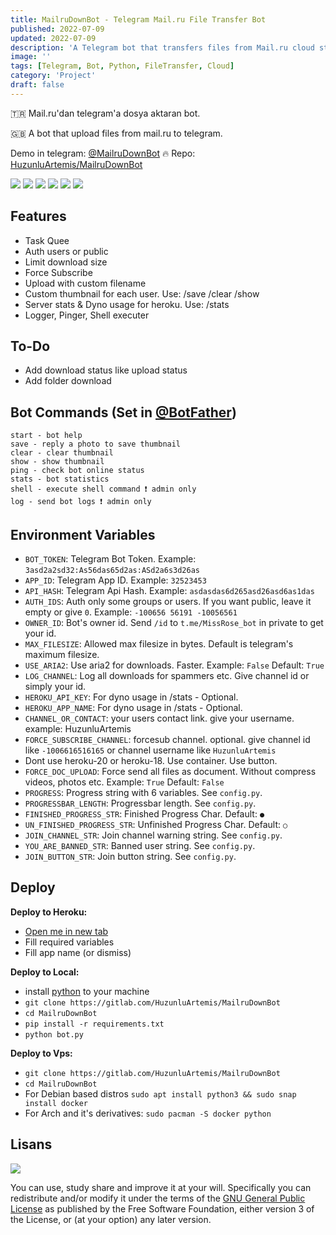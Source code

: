 ```yaml
---
title: MailruDownBot - Telegram Mail.ru File Transfer Bot
published: 2022-07-09
updated: 2022-07-09
description: 'A Telegram bot that transfers files from Mail.ru cloud storage to Telegram'
image: ''
tags: [Telegram, Bot, Python, FileTransfer, Cloud]
category: 'Project'
draft: false
---
```


🇹🇷 Mail.ru'dan telegram'a dosya aktaran bot.

🇬🇧 A bot that upload files from mail.ru to telegram.

Demo in telegram: [@MailruDownBot](https://t.me/MailruDownBot) 🔥 Repo: [HuzunluArtemis/MailruDownBot](https://gitlab.com/HuzunluArtemis/MailruDownBot)

[![](https://img.shields.io/gitlab/license/HuzunluArtemis/MailruDownBot?style=flat)](#)
[![](https://visitor-badge.laobi.icu/badge?page_id=huzunluartemis.MailruDownBot)](#)
[![](https://img.shields.io/twitter/follow/huzunluartemis?&label=twitter&color=blue&style=flat&logo=twitter)](https://twitter.com/HuzunluArtemis)
[![](https://img.shields.io/badge/telegram-up-blue?style=for-the-badge&logo=telegram&logoColor=blue&style=flat)](https://t.me/HuzunluArtemis)
[![](https://img.shields.io/endpoint?style=flat&url=https%3A%2F%2Frunkit.io%2Fdamiankrawczyk%2Ftelegram-badge%2Fbranches%2Fmaster%3Furl%3Dhttps%3A%2F%2Ft.me/HuzunluArtemis)](https://t.me/HuzunluArtemis)
[![](https://img.shields.io/badge/artemis.pages-.dev-blue?style=flat&logo=devdotto&style=flat)](https://artemis.pages.dev/)

## Features

- Task Quee
- Auth users or public
- Limit download size
- Force Subscribe
- Upload with custom filename
- Custom thumbnail for each user. Use: /save /clear /show
- Server stats & Dyno usage for heroku. Use: /stats
- Logger, Pinger, Shell executer

## To-Do

- Add download status like upload status
- Add folder download

## Bot Commands (Set in [@BotFather](https://t.me/BotFather))

```
start - bot help
save - reply a photo to save thumbnail
clear - clear thumbnail
show - show thumbnail
ping - check bot online status
stats - bot statistics
shell - execute shell command ❗ admin only
log - send bot logs ❗ admin only
```

## Environment Variables

- `BOT_TOKEN`: Telegram Bot Token. Example: `3asd2a2sd32:As56das65d2as:ASd2a6s3d26as`
- `APP_ID`: Telegram App ID. Example: `32523453`
- `API_HASH`: Telegram Api Hash. Example: `asdasdas6d265asd26asd6as1das`
- `AUTH_IDS`: Auth only some groups or users. If you want public, leave it empty or give `0`. Example: `-100656 56191 -10056561`
- `OWNER_ID`: Bot's owner id. Send `/id` to `t.me/MissRose_bot` in private to get your id.
- `MAX_FILESIZE`: Allowed max filesize in bytes. Default is telegram's maximum filesize.
- `USE_ARIA2`: Use aria2 for downloads. Faster. Example: `False` Default: `True`
- `LOG_CHANNEL`: Log all downloads for spammers etc. Give channel id or simply your id.
- `HEROKU_API_KEY`: For dyno usage in /stats - Optional.
- `HEROKU_APP_NAME`: For dyno usage in /stats - Optional.
- `CHANNEL_OR_CONTACT`: your users contact link. give your username. example: HuzunluArtemis
- `FORCE_SUBSCRIBE_CHANNEL`: forcesub channel. optional. give channel id like `-1006616516165` or channel username like `HuzunluArtemis`
- Dont use heroku-20 or heroku-18. Use container. Use button.
- `FORCE_DOC_UPLOAD`: Force send all files as document. Without compress videos, photos etc. Example: `True` Default: `False`
- `PROGRESS`: Progress string with 6 variables. See `config.py`.
- `PROGRESSBAR_LENGTH`: Progressbar length. See `config.py`.
- `FINISHED_PROGRESS_STR`: Finished Progress Char. Default: `●`
- `UN_FINISHED_PROGRESS_STR`: Unfinished Progress Char. Default: `○`
- `JOIN_CHANNEL_STR`: Join channel warning string. See `config.py`.
- `YOU_ARE_BANNED_STR`: Banned user string. See `config.py`.
- `JOIN_BUTTON_STR`: Join button string. See `config.py`.

## Deploy

<b>Deploy to Heroku:</b>

- [Open me in new tab](https://heroku.com/deploy?template=https://gitlab.com/HuzunluArtemis/MailruDownBot)
- Fill required variables
- Fill app name (or dismiss)

<b>Deploy to Local:</b>

- install [python](https://www.python.org/downloads/) to your machine
- `git clone https://gitlab.com/HuzunluArtemis/MailruDownBot`
- `cd MailruDownBot`
- `pip install -r requirements.txt`
- `python bot.py`

<b>Deploy to Vps:</b>

- `git clone https://gitlab.com/HuzunluArtemis/MailruDownBot`
- `cd MailruDownBot`
- For Debian based distros `sudo apt install python3 && sudo snap install docker`
- For Arch and it's derivatives: `sudo pacman -S docker python`

## Lisans

![](https://www.gnu.org/graphics/gplv3-127x51.png)

You can use, study share and improve it at your will. Specifically you can redistribute and/or modify it under the terms of the [GNU General Public License](https://www.gnu.org/licenses/gpl-3.0.html) as published by the Free Software Foundation, either version 3 of the License, or (at your option) any later version.